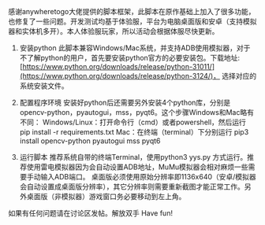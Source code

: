 感谢anywheretogo大佬提供的脚本框架，此脚本在原作基础上加入了很多功能，也修复了一些问题。开发测试均基于体验服，平台为电脑桌面版和安卓（支持模拟器和实体机多开）。本人体验服玩家，所以活动会根据体服尽快更新。

1. 安装python
此脚本兼容Windows/Mac系统，并支持ADB使用模拟器，对于不了解python的用户，首先要安装python官方的必要安装包。下载地址: [https://www.python.org/downloads/release/python-31011/](https://www.python.org/downloads/release/python-3124/)， 选择对应的系统安装文件。

2. 配置程序环境
安装好python后还需要另外安装4个python库，分别是opencv-python，pyautogui，mss，pyqt6。这个步骤Windows和Mac略有不同：
Windows/Linux：打开命令行（cmd）或者powershell，然后运行 pip install -r requirements.txt
Mac：在终端（terminal）下分别运行 pip3 install opencv-python pyautogui mss pyqt6

3. 运行脚本
推荐系统自带的终端Terminal，使用python3 yys.py 方式运行。推荐使用雷电模拟器因为会自动设置ADB地址，MuMu模拟器会相对麻烦一些需要手动输入ADB端口。
桌面版必须使用原始分辨率即1136x640（安卓/模拟器会自动设置成桌面版分辨率），其它分辨率则需要重新截图才能正常工作。另外桌面版（非模拟器）游戏窗口务必要移动到左上角。

如果有任何问题请在讨论区发帖。解放双手 Have fun!
